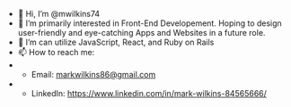 - 👋 Hi, I’m @mwilkins74
- 👀 I’m primarily interested in Front-End Developement. Hoping to design user-friendly and eye-catching Apps and Websites in a future role. 
- 🌱 I’m can utilize JavaScript, React, and Ruby on Rails
- 📫 How to reach me:
- - Email: markwilkins86@gmail.com
- - LinkedIn: https://www.linkedin.com/in/mark-wilkins-84565666/

<!---
mwilkins74/mwilkins74 is a ✨ special ✨ repository because its `README.md` (this file) appears on your GitHub profile.
You can click the Preview link to take a look at your changes.
--->
